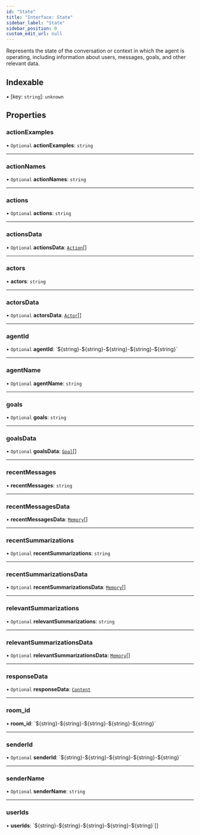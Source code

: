 ```yaml
---
id: "State"
title: "Interface: State"
sidebar_label: "State"
sidebar_position: 0
custom_edit_url: null
---
```


Represents the state of the conversation or context in which the agent is operating, including information about users, messages, goals, and other relevant data.

## Indexable

▪ [key: `string`]: `unknown`

## Properties

### actionExamples

• `Optional` **actionExamples**: `string`

___

### actionNames

• `Optional` **actionNames**: `string`

___

### actions

• `Optional` **actions**: `string`

___

### actionsData

• `Optional` **actionsData**: [`Action`](Action.md)[]

___

### actors

• **actors**: `string`

___

### actorsData

• `Optional` **actorsData**: [`Actor`](Actor.md)[]

___

### agentId

• `Optional` **agentId**: \`$\{string}-$\{string}-$\{string}-$\{string}-$\{string}\`

___

### agentName

• `Optional` **agentName**: `string`

___

### goals

• `Optional` **goals**: `string`

___

### goalsData

• `Optional` **goalsData**: [`Goal`](Goal.md)[]

___

### recentMessages

• **recentMessages**: `string`

___

### recentMessagesData

• **recentMessagesData**: [`Memory`](Memory.md)[]

___

### recentSummarizations

• `Optional` **recentSummarizations**: `string`

___

### recentSummarizationsData

• `Optional` **recentSummarizationsData**: [`Memory`](Memory.md)[]

___

### relevantSummarizations

• `Optional` **relevantSummarizations**: `string`

___

### relevantSummarizationsData

• `Optional` **relevantSummarizationsData**: [`Memory`](Memory.md)[]

___

### responseData

• `Optional` **responseData**: [`Content`](Content.md)

___

### room\_id

• **room\_id**: \`$\{string}-$\{string}-$\{string}-$\{string}-$\{string}\`

___

### senderId

• `Optional` **senderId**: \`$\{string}-$\{string}-$\{string}-$\{string}-$\{string}\`

___

### senderName

• `Optional` **senderName**: `string`

___

### userIds

• **userIds**: \`$\{string}-$\{string}-$\{string}-$\{string}-$\{string}\`[]
